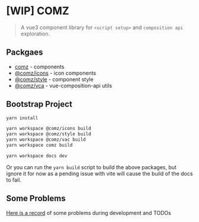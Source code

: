 # [WIP] COMZ

> A vue3 component library for `<script setup>` and `composition api` exploration.

## Packgaes

- [comz](./packages/comz) - components
- [@comz/icons](./packages/comz-icons) - icon components
- [@comz/style](./packages/comz-style) - component style
- [@comz/vca](./packages/comz-vca) - vue-composition-api utils

## Bootstrap Project

```bash
yarn install

yarn workspace @comz/icons build
yarn workspace @comz/style build
yarn workspace @comz/vac build
yarn workspace comz build

yarn workspace docs dev
```

Or you can run the `yarn build` script to build the above packages, but ignore it for now as a pending issue with vite will cause the build of the docs to fail.

## Some Problems

[Here is a record](https://github.com/Wizard67/comz/projects/1) of some problems during development and TODOs
